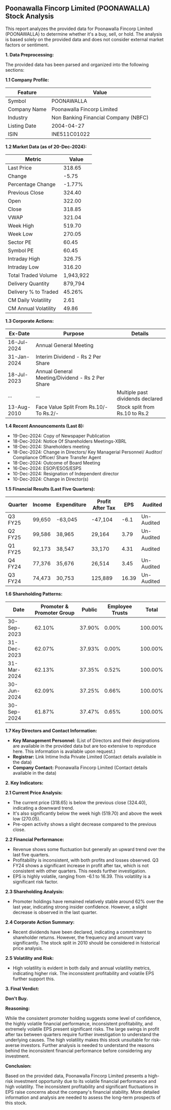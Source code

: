## Poonawalla Fincorp Limited (POONAWALLA) Stock Analysis

This report analyzes the provided data for Poonawalla Fincorp Limited (POONAWALLA) to determine whether it's a buy, sell, or hold.  The analysis is based solely on the provided data and does not consider external market factors or sentiment.

**1. Data Preprocessing:**

The provided data has been parsed and organized into the following sections:

**1.1 Company Profile:**

| Feature             | Value                               |
|----------------------|------------------------------------|
| Symbol               | POONAWALLA                          |
| Company Name         | Poonawalla Fincorp Limited           |
| Industry             | Non Banking Financial Company (NBFC) |
| Listing Date         | 2004-04-27                          |
| ISIN                 | INE511C01022                        |


**1.2 Market Data (as of 20-Dec-2024):**

| Metric                | Value     |
|------------------------|------------|
| Last Price             | 318.65     |
| Change                 | -5.75      |
| Percentage Change      | -1.77%     |
| Previous Close         | 324.40     |
| Open                   | 322.00     |
| Close                  | 318.85     |
| VWAP                  | 321.04     |
| Week High              | 519.70     |
| Week Low               | 270.05     |
| Sector PE              | 60.45      |
| Symbol PE              | 60.45      |
| Intraday High          | 326.75     |
| Intraday Low           | 316.20     |
| Total Traded Volume    | 1,943,922  |
| Delivery Quantity      | 879,794   |
| Delivery % to Traded  | 45.26%     |
| CM Daily Volatility    | 2.61       |
| CM Annual Volatility   | 49.86      |


**1.3 Corporate Actions:**

| Ex-Date     | Purpose                                      | Details                               |
|-------------|----------------------------------------------|---------------------------------------|
| 16-Jul-2024 | Annual General Meeting                       |                                       |
| 31-Jan-2024 | Interim Dividend - Rs 2 Per Share            |                                       |
| 18-Jul-2023 | Annual General Meeting/Dividend - Rs 2 Per Share |                                       |
| ...         | ...                                          | Multiple past dividends declared      |
| 13-Aug-2010 | Face Value Split From Rs.10/- To Rs.2/-       | Stock split from Rs.10 to Rs.2        |


**1.4 Recent Announcements (Last 8):**

* 19-Dec-2024: Copy of Newspaper Publication
* 18-Dec-2024: Notice Of Shareholders Meetings-XBRL
* 18-Dec-2024: Shareholders meeting
* 18-Dec-2024: Change in Directors/ Key Managerial Personnel/ Auditor/ Compliance Officer/ Share Transfer Agent
* 18-Dec-2024: Outcome of Board Meeting
* 16-Dec-2024: ESOP/ESOS/ESPS
* 10-Dec-2024: Resignation of Independent director
* 10-Dec-2024: Change in Director(s)


**1.5 Financial Results (Last Five Quarters):**

| Quarter      | Income     | Expenditure | Profit After Tax | EPS      | Audited |
|--------------|------------|-------------|-------------------|----------|---------|
| Q3 FY25      | 99,650     | -63,045     | -47,104           | -6.1     | Un-Audited |
| Q2 FY25      | 99,586     | 38,965      | 29,164            | 3.79     | Un-Audited |
| Q1 FY25      | 92,173     | 38,547      | 33,170            | 4.31     | Audited  |
| Q4 FY24      | 77,376     | 35,676      | 26,514            | 3.45     | Un-Audited |
| Q3 FY24      | 74,473     | 30,753      | 125,889           | 16.39    | Un-Audited |


**1.6 Shareholding Patterns:**

| Date        | Promoter & Promoter Group | Public | Employee Trusts | Total |
|-------------|--------------------------|--------|-----------------|-------|
| 30-Sep-2023 | 62.10%                     | 37.90% | 0.00%           | 100.00%|
| 31-Dec-2023 | 62.07%                     | 37.93% | 0.00%           | 100.00%|
| 31-Mar-2024 | 62.13%                     | 37.35% | 0.52%           | 100.00%|
| 30-Jun-2024 | 62.09%                     | 37.25% | 0.66%           | 100.00%|
| 30-Sep-2024 | 61.87%                     | 37.47% | 0.65%           | 100.00%|


**1.7 Key Directors and Contact Information:**

* **Key Management Personnel:**  (List of Directors and their designations are available in the provided data but are too extensive to reproduce here.  This information is available upon request.)
* **Registrar:** Link Intime India Private Limited (Contact details available in the data)
* **Company Contact:** Poonawalla Fincorp Limited (Contact details available in the data)


**2. Key Indicators:**

**2.1 Current Price Analysis:**

* The current price (318.65) is below the previous close (324.40), indicating a downward trend.
* It's also significantly below the week high (519.70) and above the week low (270.05).
* Pre-open activity shows a slight decrease compared to the previous close.


**2.2 Financial Performance:**

* Revenue shows some fluctuation but generally an upward trend over the last five quarters.
* Profitability is inconsistent, with both profits and losses observed.  Q3 FY24 shows a significant increase in profit after tax, which is not consistent with other quarters.  This needs further investigation.
* EPS is highly volatile, ranging from -6.1 to 16.39.  This volatility is a significant risk factor.


**2.3 Shareholding Analysis:**

* Promoter holdings have remained relatively stable around 62% over the last year, indicating strong insider confidence.  However, a slight decrease is observed in the last quarter.


**2.4 Corporate Action Summary:**

* Recent dividends have been declared, indicating a commitment to shareholder returns.  However, the frequency and amount vary significantly.  The stock split in 2010 should be considered in historical price analysis.


**2.5 Volatility and Risk:**

* High volatility is evident in both daily and annual volatility metrics, indicating higher risk.  The inconsistent profitability and volatile EPS further support this.


**3. Final Verdict:**

**Don't Buy.**

**Reasoning:**

While the consistent promoter holding suggests some level of confidence, the highly volatile financial performance, inconsistent profitability, and extremely volatile EPS present significant risks.  The large swings in profit after tax between quarters require further investigation to understand the underlying causes.  The high volatility makes this stock unsuitable for risk-averse investors.  Further analysis is needed to understand the reasons behind the inconsistent financial performance before considering any investment.

**Conclusion:**

Based on the provided data, Poonawalla Fincorp Limited presents a high-risk investment opportunity due to its volatile financial performance and high volatility.  The inconsistent profitability and significant fluctuations in EPS raise concerns about the company's financial stability.  More detailed information and analysis are needed to assess the long-term prospects of this stock.
